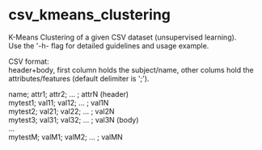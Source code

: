 # csv_kmeans_clustering
K-Means Clustering of a given CSV dataset (unsupervised learning).  
Use the '-h- flag for detailed guidelines and usage example.  
  
CSV format:  
header+body, first column holds the subject/name, other colums hold the attributes/features (default delimiter is ';').  
   
  name;   attr1; attr2; ... ; attrN    (header)   
  mytest1; val11; val12; ... ; val1N   
  mytest2; val21; val22; ... ; val2N   
  mytest3; val31; val32; ... ; val3N   (body)  
               ...                             
  mytestM; valM1; valM2; ... ; valMN 
